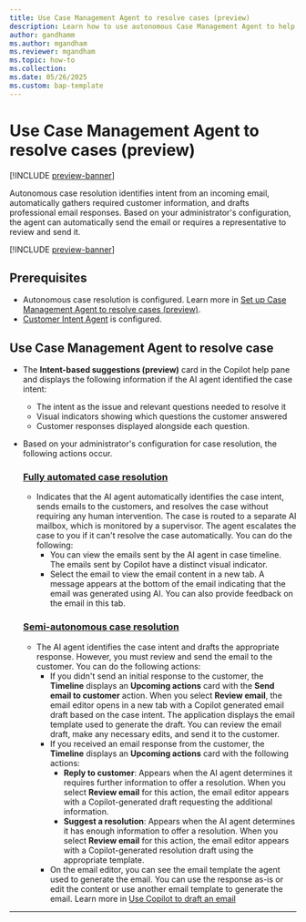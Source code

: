 ```yaml
---
title: Use Case Management Agent to resolve cases (preview)
description: Learn how to use autonomous Case Management Agent to help customer support teams efficiently resolve cases.
author: gandhamm
ms.author: mgandham
ms.reviewer: mgandham
ms.topic: how-to 
ms.collection: 
ms.date: 05/26/2025
ms.custom: bap-template
---
```



# Use Case Management Agent to resolve cases (preview)

[!INCLUDE [preview-banner](~/../shared-content/shared/preview-includes/preview-banner.md)]

Autonomous case resolution identifies intent from an incoming email, automatically gathers required customer information, and drafts professional email responses. Based on your administrator's configuration, the agent can automatically send the email or requires a representative to review and send it. 

[!INCLUDE [preview-banner](../../../shared-content/shared/preview-includes/production-ready-preview-dynamics365.md)]

## Prerequisites

- Autonomous case resolution is configured. Learn more in [Set up Case Management Agent to resolve cases (preview)](../administer/configure-case-resolution-agent.md).
- [Customer Intent Agent](/dynamics365/contact-center/administer/manage-customer-intent-agent) is configured.

## Use Case Management Agent to resolve case

- The **Intent-based suggestions (preview)** card in the Copilot help pane and displays the following information if the AI agent identified the case intent:
  - The intent as the issue and relevant questions needed to resolve it
  - Visual indicators showing which questions the customer answered
  - Customer responses displayed alongside each question.

- Based on your administrator's configuration for case resolution, the following actions occur.

   ### [Fully automated case resolution](#tab/fullyautomatedcaseresolution)
 
     - Indicates that the AI agent automatically identifies the case intent, sends emails to the customers, and resolves the case without requiring any human intervention. The case is routed to a separate AI mailbox, which is monitored by a supervisor. The agent escalates the case to you if it can't resolve the case automatically. You can do the following:
       - You can view the emails sent by the AI agent in case timeline. The emails sent by Copilot have a distinct visual indicator. 
       - Select the email to view the email content in a new tab. A message appears at the bottom of the email indicating that the email was generated using AI. You can also provide feedback on the email in this tab.
 
 
   ### [Semi-autonomous case resolution](#tab/semiautonomouscaseresolution)
     - The AI agent identifies the case intent and drafts the appropriate response. However, you must review and send the email to the customer. You can do the following actions:
         - If you didn't send an initial response to the customer, the **Timeline** displays an **Upcoming actions** card with the **Send email to customer** action. When you select **Review email**, the email editor opens in a new tab with a Copilot generated email draft based on the case intent. The application displays the email template used to generate the draft. You can review the email draft, make any necessary edits, and send it to the customer.
         - If you received an email response from the customer, the **Timeline** displays an **Upcoming actions** card with the following actions:
	         - **Reply to customer**: Appears when the AI agent determines it requires further information to offer a resolution. When you select **Review email** for this action, the email editor appears with a Copilot-generated draft requesting the additional information. 
	         - **Suggest a resolution**: Appears when the AI agent determines it has enough information to offer a resolution. When you select **Review email** for this action, the email editor appears with a Copilot-generated resolution draft using the appropriate template.
         - On the email editor, you can see the email template the agent used to generate the email. You can use the response as-is or edit the content or use another email template to generate the email. Learn more in [Use Copilot to draft an email](/dynamics365/contact-center/use/use-copilot-email)

--- 
